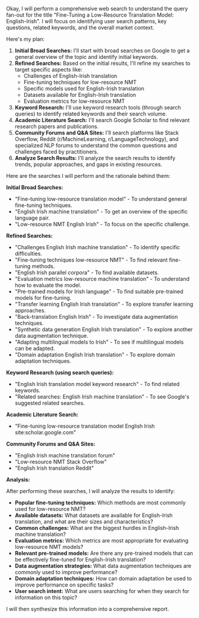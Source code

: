 Okay, I will perform a comprehensive web search to understand the query fan-out for the title "Fine-Tuning a Low-Resource Translation Model: English-Irish". I will focus on identifying user search patterns, key questions, related keywords, and the overall market context.

Here's my plan:

1.  **Initial Broad Searches:** I'll start with broad searches on Google to get a general overview of the topic and identify initial keywords.
2.  **Refined Searches:** Based on the initial results, I'll refine my searches to target specific aspects like:
    *   Challenges of English-Irish translation
    *   Fine-tuning techniques for low-resource NMT
    *   Specific models used for English-Irish translation
    *   Datasets available for English-Irish translation
    *   Evaluation metrics for low-resource NMT
3.  **Keyword Research:** I'll use keyword research tools (through search queries) to identify related keywords and their search volume.
4.  **Academic Literature Search:** I'll search Google Scholar to find relevant research papers and publications.
5.  **Community Forums and Q&A Sites:** I'll search platforms like Stack Overflow, Reddit (r/MachineLearning, r/LanguageTechnology), and specialized NLP forums to understand the common questions and challenges faced by practitioners.
6.  **Analyze Search Results:** I'll analyze the search results to identify trends, popular approaches, and gaps in existing resources.

Here are the searches I will perform and the rationale behind them:

**Initial Broad Searches:**

*   "Fine-tuning low-resource translation model" - To understand general fine-tuning techniques.
*   "English Irish machine translation" - To get an overview of the specific language pair.
*   "Low-resource NMT English Irish" - To focus on the specific challenge.

**Refined Searches:**

*   "Challenges English Irish machine translation" - To identify specific difficulties.
*   "Fine-tuning techniques low-resource NMT" - To find relevant fine-tuning methods.
*   "English Irish parallel corpora" - To find available datasets.
*   "Evaluation metrics low-resource machine translation" - To understand how to evaluate the model.
*   "Pre-trained models for Irish language" - To find suitable pre-trained models for fine-tuning.
*   "Transfer learning English Irish translation" - To explore transfer learning approaches.
*   "Back-translation English Irish" - To investigate data augmentation techniques.
*   "Synthetic data generation English Irish translation" - To explore another data augmentation technique.
*   "Adapting multilingual models to Irish" - To see if multilingual models can be adapted.
*   "Domain adaptation English Irish translation" - To explore domain adaptation techniques.

**Keyword Research (using search queries):**

*   "English Irish translation model keyword research" - To find related keywords.
*   "Related searches: English Irish machine translation" - To see Google's suggested related searches.

**Academic Literature Search:**

*   "Fine-tuning low-resource translation model English Irish site:scholar.google.com"

**Community Forums and Q&A Sites:**

*   "English Irish machine translation forum"
*   "Low-resource NMT Stack Overflow"
*   "English Irish translation Reddit"

**Analysis:**

After performing these searches, I will analyze the results to identify:

*   **Popular fine-tuning techniques:** Which methods are most commonly used for low-resource NMT?
*   **Available datasets:** What datasets are available for English-Irish translation, and what are their sizes and characteristics?
*   **Common challenges:** What are the biggest hurdles in English-Irish machine translation?
*   **Evaluation metrics:** Which metrics are most appropriate for evaluating low-resource NMT models?
*   **Relevant pre-trained models:** Are there any pre-trained models that can be effectively fine-tuned for English-Irish translation?
*   **Data augmentation strategies:** What data augmentation techniques are commonly used to improve performance?
*   **Domain adaptation techniques:** How can domain adaptation be used to improve performance on specific tasks?
*   **User search intent:** What are users searching for when they search for information on this topic?

I will then synthesize this information into a comprehensive report.